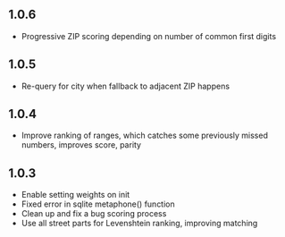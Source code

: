 ## 1.0.6

* Progressive ZIP scoring depending on number of common first digits

## 1.0.5

* Re-query for city when fallback to adjacent ZIP happens

## 1.0.4

* Improve ranking of ranges, which catches some previously missed numbers, improves score, parity

## 1.0.3

* Enable setting weights on init
* Fixed error in sqlite metaphone() function
* Clean up and fix a bug scoring process
* Use all street parts for Levenshtein ranking, improving matching
